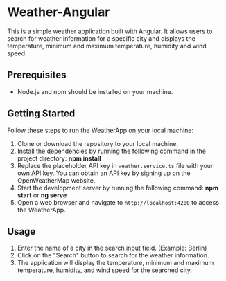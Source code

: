 # Weather-Angular       
         
This is a simple weather application built with Angular. It allows users to search for weather information for a specific city and displays the temperature, minimum and maximum temperature, humidity and wind speed.          
       
## Prerequisites      
     
- Node.js and npm should be installed on your machine.

## Getting Started        
          
Follow these steps to run the WeatherApp on your local machine:     
1. Clone or download the repository to your local machine.        
2. Install the dependencies by running the following command in the project directory: **npm install**       
3. Replace the placeholder API key in `weather.service.ts` file with your own API key. You can obtain an API key by signing up on the OpenWeatherMap website.      
4. Start the development server by running the following command: **npm start** or **ng serve**         
5. Open a web browser and navigate to `http://localhost:4200` to access the WeatherApp.       
    
## Usage     
   
1. Enter the name of a city in the search input field. (Example: Berlin)                    
2. Click on the "Search" button to search for the weather information.          
3. The application will display the temperature, minimum and maximum temperature, humidity, and wind speed for the searched city.               
